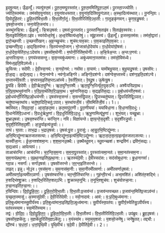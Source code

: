 

  
इ॒दमु॒त्यत्। ऊँ॒इत्यूँ॑। त्यत्पु॑रुत॒मं। पु॒रु॒त॒मम्पु॒रस्ता॑त्। पु॒रु॒त॒ममिति॑पु॒रु॒ऽत॒मं। पु॒रस्ता॒ज्ज्योति॑:। ज्योति॒स्तम॑स:। तम॑सोव॒युना॑वत्। व॒युना॑वधस्तात्। व॒युना॑व॒दिति॑वयु॒न॑ऽवत्। अ॒स्था॒दित्य॑स्थात्।। नू॒नन्दि॒व:। दि॒वोदु॑हि॒तर॑:। दु॒हि॒तरो॑विभा॒तीः। वि॒भा॒तीर्गा॒तुं। वि॒भा॒तीरिति॑वि॒ऽभा॒ती:। गा॒तुङ्कृ॑णवन्। कृ॒ण॒व॒न्नु॒षस॑:। उ॒षसो॒जना॑य। जना॒येति॒जना॑य।।  
अस्थु॑रुचि॒त्रा:। ऊँ॒इत्यूँ॑। चि॒त्राउ॒षस॑:। उ॒षस॑:पु॒रस्ता॑त्। पु॒रस्ता॑न्मि॒ताइ॑व। मि॒ताइ॑व॒स्वर॑व:। मि॒ताइ॒वेति॑मि॒ता:ऽइ॑व। स्वर॑वोध्व॒रेषु॑। अ॒ध्व॒रेष्वित्य॑ध्व॒रेषु॑।। व्यू॑व्र॒जस्य॑। ऊँ॒इत्यूँ॑। व्र॒जस्य॒तम॑स:। तम॑सो॒द्वारा॑। द्वारो॒च्छन्ती॑:। उ॒च्छन्ती॑रव्रन्। अ॒व्र॒न्च्छुच॑य:। शुच॑य:पाव॒का:। पा॒व॒काइति॑पा॒व॒का:।।  
उ॒च्छन्ती॑र॒द्य। अ॒द्यचि॒तय॑न्त। चि॒तय॑न्तभो॒जान्। भो॒जान्रा॑धो॒देया॑य। रा॒धो॒देया॑यो॒षस॑:। रा॒धो॒देया॒येति॑रा॒ध॒:ऽदेया॑य। उ॒षसो॑म॒घोनी॑:। म॒घोनी॒रिति॑म॒घोनी॑:।। अ॒चि॒त्रेअ॒न्त:। अ॒न्त:प॒णय॑:। अ॒न्तरित्य॒न्त:। प॒णय॑स्ससन्तु। स॒स॒न्त्वबु॑ध्यमाना:। अबु॑ध्यमाना॒स्तम॑स:। तम॑सो॒विम॑ध्ये। विम॑ध्य॒इति॒विऽम॑ध्ये।।  
कु॒वित्स:। सदे॑वी:। दे॒वी॒स्स॒नय॑:। स॒नयो॒नव॑:। नवो॑वा। वा॒याम॑:। यामो॑बभू॒यात्। ब॒भू॒यादु॒षस॑:। उ॒षसो॑व:। वो॒अ॒द्य। अ॒द्येत्य॒द्य।। येना॒नव॑ग्वे। नव॑ग्वे॒अङ्गि॑रे। अङ्गि॑रे॒दश॑ग्वे। दश॑ग्वेस॒प्तास्ये॑। दश॑ग्व॒इति॒दश॑ऽग्वे। स॒प्तास्ये॑रे॒वती॑:। स॒प्तास्य॒इति॑स॒प्तऽआ॑स्ये। रे॒वती॑रे॒वत्। रे॒वदू॒ष। ऊ॒षेत्यू॒ष।  
यू॒यंहि। हिदे॑वी:। दे॒वी॒र्ऋत॒युग्भि॑:। ऋ॒त॒युग्भि॒रश्वै॑:। ऋ॒त॒युग्भि॒रिर्त्यृ॑त॒युक्ऽभि॑:। अश्वैः॑परिप्रया॒थ। प॒रि॒प्र॒या॒थभुव॑नानि। प॒रि॒प्र॒या॒थेति॑प॒रि॒ऽप्र॒या॒थ। भुव॑नानिस॒द्यः। स॒द्यइति॑स॒द्य:।। प्र॒बो॒धय॑न्तीरु॒षस॑:। प्र॒बो॒धय॑न्ती॒रिति॑प्र॒ऽबो॒धय॑न्ती:। उ॒षस॑स्स॒सन्तं॑। स॒सन्तं॑द्वि॒पात्। द्वि॒पाच्चतु॑ष्पात्। द्वि॒पादिति॑द्वि॒ऽपात्। चतु॑ष्पाच्च॒रथा॑य। चतु॑ष्पा॒दिति॒चतु॑:ऽपात्। च॒रथा॑यजी॒वं। जी॒वमिति॑जी॒वं।। 1।।  
क्व॑स्वित्। स्वि॒दा॒सां॒। आ॒सां॒क॒त॒मा। क॒त॒मापु॑रा॒णी। पु॒रा॒णीयया॑। यया॑विधा॒ना। वि॒धा॒नावि॒दधु॑:। वि॒धानेति॑वि॒ऽधाना॑। वि॒दधु॑र्ऋभू॒णां। वि॒द॒धुरिति॑वि॒ऽद॒धु:। ऋ॒भू॒णामित्यृ॑भू॒णां।। शुभं॒यत्। यच्छु॒भ्रा:। शु॒भ्राउ॒षस॑:। उ॒षस॒श्चर॑न्ति। चर॑न्ति॒न। नवि। विज्ञा॑यन्ते। ज्ञा॒य॒न्ते॒स॒दृशी॑:। स॒दृशी॑रजु॒र्या:। स॒दृशी॒रिति॑स॒दृशी॑:। अ॒जु॒र्याइत्य॑जु॒र्या:।।  
ताघ॑। घा॒ता:। ताभ॒द्रा। भ॒द्राउ॒षस॑:। उ॒षस॑:पु॒रा। पु॒रासु॑:। आ॒सु॒र॒भि॒ष्टिद्यु॑म्ना:। अ॒भि॒ष्टिद्यु॑म्नाऋतजातसत्या:। अ॒भि॒ष्टिद्यु॑म्ना॒इत्य॑भि॒ष्टिऽद्यु॑म्ना:। ऋ॒त॒जा॒त॒स॒त्या॒इत्यृ॑तजातऽसत्या:।। यास्वी॑जा॒न:। ई॒जा॒नश्श॑शमा॒न:। श॒श॒मा॒नउ॒क्थै:। उ॒क्थैस्तु॒वन्। स्तु॒वन्च्छशं। शन्द्रवि॑णं। द्रवि॑णं॒सद्य:। स॒द्यआप॑। आपेत्याप॑।।  
ताआच॑रन्ति। आच॑रन्ति। च॒र॒न्ति॒स॒म॒ना। स॒म॒ना॒पु॒रस्ता॑त्। पु॒रस्ता॑त्समा॒नत॑:। स॒मा॒नत॑स्सम॒ना। स॒म॒नाप॑प्रथा॒ना:। प॒प्र॒था॒नाइति॑प॒प्र॒था॒ना:।। ऋ॒तस्य॑दे॒वी:। दे॒वीस्सद॑स:। सद॑सोबुधा॒ना:। बु॒धा॒नागवां॑। गवा॒न्न। नसर्गा॑:। सर्गा॑उ॒षस॑:। उ॒षसो॑जरन्ते। ज॒र॒न्त॒इति॑जरन्ते। ।  
ताइत्। इन्नु। न्वे॒३॒॑व। ए॒वस॑म॒ना। स॒म॒नास॑मा॒नी:। स॒मा॒नीरमी॑तवर्णा:। अमी॑तवर्णाउ॒षस॑:। अमी॑तवर्णा॒इत्यमी॑तऽवर्णा:। उ॒षस॑श्चरन्ति। चर॒न्ती॒ति॑चरन्ति।। गूह॑न्ती॒रभ्वं॑। अभ्व॒मशि॑तं। अशि॑तंरु॒शद्भि॑:। रु॒शद्भि॑श्शु॒क्रा:। रु॒शद्भि॒रिति॑रु॒शत्ऽभि॑:। शु॒क्रास्त॒नूभि॑:। त॒नूभि॒श्शुच॑य:। शुच॑योरुचा॒ना:। रु॒चा॒नाइति॑रु॒चा॒ना:।।  
र॒यिन्दि॑व:। दि॒वो॒दु॒हि॒त॒र॒:। दु॒हि॒त॒रो॒वि॒भा॒ती:। वि॒भा॒ती:प्र॒जाव॑न्तं। प्र॒जाव॑न्तयच्छत। प्र॒जाव॑न्त॒मिति॑प्र॒जाऽव॑न्तं। य॒च्छ॒ता॒स्मासु॑। अ॒स्मासु॑देवी:। दे॒वी॒रिति॑देवी:।। स्यो॒नादाव॑:। आव॑:। व॒:प्र॒ति॒बुध्य॑माना:। प्र॒ति॒बुध्य॑मानास्सु॒वीर्य॑स्य। प्र॒ति॒बुध्या॑माना॒इति॑प्र॒ति॒ऽबुध्य॑माना:। सु॒वीर्य॑स्य॒पत॑य:। सु॒वीर्य॒स्येति॑सु॒ऽवीर्य॑स्य। पत॑यस्स्याम। स्या॒मेति॑स्याम।।  
तद्व॑:। वो॒दि॒व॒:। दि॒वो॒दु॒हि॒त॒र॒:। दु॒हि॒त॒रो॒वि॒भा॒ती:। वि॒भा॒तीरुप॑। वि॒भा॒तीरिति॑वि॒ऽभा॒ती:। उप॑ब्रुव:। ब्रु॒व॒उ॒षस॑:। उ॒षसो॑य॒ज्ञके॑तु:। य॒ज्ञके॑तु॒रिति॑य॒ज्ञऽके॑तु:।। व॒यंस्या॑म। स्या॒म॒य॒शस॑:। य॒शसो॒जने॑षु। जने॑षु॒तत्। तद्द्यौ:। द्यौश्च॑। च॒ध॒त्तां॒। ध॒त्तां॒पृ॑थि॒वी। पृ॒थि॒वीच॑। च॒दे॒वी। दे॒वीति॑दे॒वी।। 2।।  
